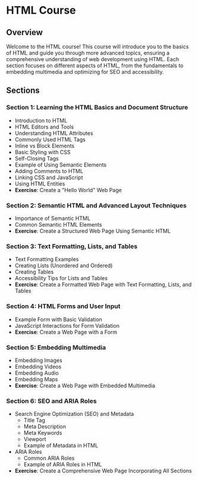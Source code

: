 # HTML Course

## Overview

Welcome to the HTML course! This course will introduce you to the basics of HTML and guide you through more advanced topics, ensuring a comprehensive understanding of web development using HTML. Each section focuses on different aspects of HTML, from the fundamentals to embedding multimedia and optimizing for SEO and accessibility.

## Sections

### Section 1: Learning the HTML Basics and Document Structure

- Introduction to HTML
- HTML Editors and Tools
- Understanding HTML Attributes
- Commonly Used HTML Tags
- Inline vs Block Elements
- Basic Styling with CSS
- Self-Closing Tags
- Example of Using Semantic Elements
- Adding Comments to HTML
- Linking CSS and JavaScript
- Using HTML Entities
- **Exercise**: Create a "Hello World" Web Page

### Section 2: Semantic HTML and Advanced Layout Techniques

- Importance of Semantic HTML
- Common Semantic HTML Elements
- **Exercise**: Create a Structured Web Page Using Semantic HTML

### Section 3: Text Formatting, Lists, and Tables

- Text Formatting Examples
- Creating Lists (Unordered and Ordered)
- Creating Tables
- Accessibility Tips for Lists and Tables
- **Exercise**: Create a Formatted Web Page with Text Formatting, Lists, and Tables

### Section 4: HTML Forms and User Input

- Example Form with Basic Validation
- JavaScript Interactions for Form Validation
- **Exercise**: Create a Web Page with a Form

### Section 5: Embedding Multimedia

- Embedding Images
- Embedding Videos
- Embedding Audio
- Embedding Maps
- **Exercise**: Create a Web Page with Embedded Multimedia

### Section 6: SEO and ARIA Roles

- Search Engine Optimization (SEO) and Metadata
  - Title Tag
  - Meta Description
  - Meta Keywords
  - Viewport
  - Example of Metadata in HTML
- ARIA Roles
  - Common ARIA Roles
  - Example of ARIA Roles in HTML
- **Exercise**: Create a Comprehensive Web Page Incorporating All Sections
